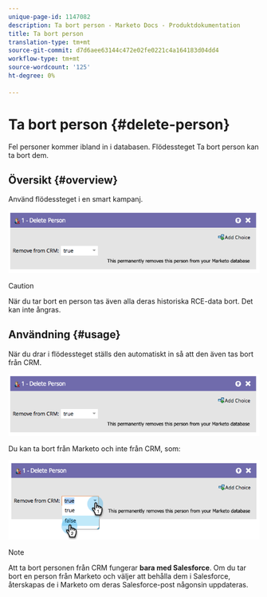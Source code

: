 ```yaml
---
unique-page-id: 1147082
description: Ta bort person - Marketo Docs - Produktdokumentation
title: Ta bort person
translation-type: tm+mt
source-git-commit: d7d6aee63144c472e02fe0221c4a164183d04dd4
workflow-type: tm+mt
source-wordcount: '125'
ht-degree: 0%

---
```



# Ta bort person {#delete-person}

Fel personer kommer ibland in i databasen. Flödessteget Ta bort person kan ta bort dem.

## Översikt {#overview}

Använd flödessteget i en smart kampanj.

![](assets/one-4.png)

>[!CAUTION]
>
>När du tar bort en person tas även alla deras historiska RCE-data bort. Det kan inte ångras.

## Användning {#usage}

När du drar i flödessteget ställs den automatiskt in så att den även tas bort från CRM.

![](assets/two-4.png)

Du kan ta bort från Marketo och inte från CRM, som:

![](assets/three-3.png)

>[!NOTE]
>
>Att ta bort personen från CRM fungerar **bara med Salesforce**. Om du tar bort en person från Marketo och väljer att behålla dem i Salesforce, återskapas de i Marketo om deras Salesforce-post någonsin uppdateras.

